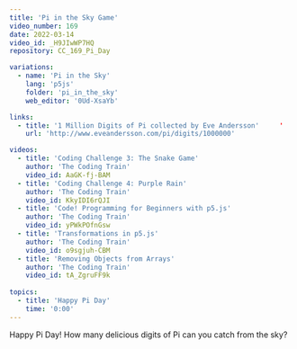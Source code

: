 ```yaml
---
title: 'Pi in the Sky Game'
video_number: 169
date: 2022-03-14
video_id: _H9JIwWP7HQ
repository: CC_169_Pi_Day

variations:
  - name: 'Pi in the Sky'
    lang: 'p5js'
    folder: 'pi_in_the_sky'
    web_editor: '0Ud-XsaYb'

links:
  - title: '1 Million Digits of Pi collected by Eve Andersson'     '
    url: 'http://www.eveandersson.com/pi/digits/1000000'

videos:
  - title: 'Coding Challenge 3: The Snake Game'
    author: 'The Coding Train'
    video_id: AaGK-fj-BAM
  - title: 'Coding Challenge 4: Purple Rain'
    author: 'The Coding Train'
    video_id: KkyIDI6rQJI
  - title: 'Code! Programming for Beginners with p5.js'
    author: 'The Coding Train'
    video_id: yPWkPOfnGsw
  - title: 'Transformations in p5.js'
    author: 'The Coding Train'
    video_id: o9sgjuh-CBM
  - title: 'Removing Objects from Arrays'
    author: 'The Coding Train'
    video_id: tA_ZgruFF9k
  
topics:
  - title: 'Happy Pi Day'
    time: '0:00'
---
```


Happy Pi Day! How many delicious digits of Pi can you catch from the sky?
